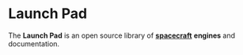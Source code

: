 Launch Pad
==========

The **Launch Pad** is an open source library of **[spacecraft][1]** **engines**
and documentation.

[1]: https://spacecraftrdl.com